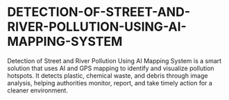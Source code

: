 # DETECTION-OF-STREET-AND-RIVER-POLLUTION-USING-AI-MAPPING-SYSTEM
Detection of Street and River Pollution Using AI Mapping System is a smart solution that uses AI and GPS mapping to identify and visualize pollution hotspots. It detects plastic, chemical waste, and debris through image analysis, helping authorities monitor, report, and take timely action for a cleaner environment.
